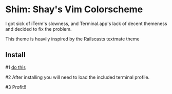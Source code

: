 Shim: Shay's Vim Colorscheme
=================================

I got sick of iTerm's slowness, and Terminal.app's lack
of decent themeness and decided to fix the problem.

This theme is heavily inspired by the Railscasts textmate theme

Install
---------------------------------

#1 [do this](http://ciaranwal.sh/2007/11/01/customising-colours-in-leopard-terminal)

#2 After installing you will need to load the included terminal profile.

#3 Profit!!
